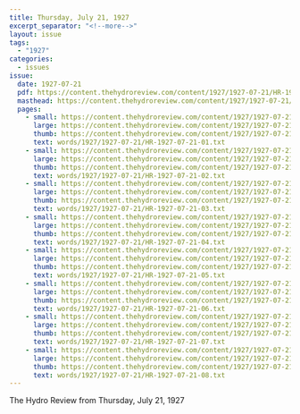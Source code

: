 ```yaml
---
title: Thursday, July 21, 1927
excerpt_separator: "<!--more-->"
layout: issue
tags:
  - "1927"
categories:
  - issues
issue:
  date: 1927-07-21
  pdf: https://content.thehydroreview.com/content/1927/1927-07-21/HR-1927-07-21.pdf
  masthead: https://content.thehydroreview.com/content/1927/1927-07-21/masthead/HR-1927-07-21.jpg
  pages:
    - small: https://content.thehydroreview.com/content/1927/1927-07-21/small/HR-1927-07-21-01.jpg
      large: https://content.thehydroreview.com/content/1927/1927-07-21/large/HR-1927-07-21-01.jpg
      thumb: https://content.thehydroreview.com/content/1927/1927-07-21/thumbnails/HR-1927-07-21-01.jpg
      text: words/1927/1927-07-21/HR-1927-07-21-01.txt
    - small: https://content.thehydroreview.com/content/1927/1927-07-21/small/HR-1927-07-21-02.jpg
      large: https://content.thehydroreview.com/content/1927/1927-07-21/large/HR-1927-07-21-02.jpg
      thumb: https://content.thehydroreview.com/content/1927/1927-07-21/thumbnails/HR-1927-07-21-02.jpg
      text: words/1927/1927-07-21/HR-1927-07-21-02.txt
    - small: https://content.thehydroreview.com/content/1927/1927-07-21/small/HR-1927-07-21-03.jpg
      large: https://content.thehydroreview.com/content/1927/1927-07-21/large/HR-1927-07-21-03.jpg
      thumb: https://content.thehydroreview.com/content/1927/1927-07-21/thumbnails/HR-1927-07-21-03.jpg
      text: words/1927/1927-07-21/HR-1927-07-21-03.txt
    - small: https://content.thehydroreview.com/content/1927/1927-07-21/small/HR-1927-07-21-04.jpg
      large: https://content.thehydroreview.com/content/1927/1927-07-21/large/HR-1927-07-21-04.jpg
      thumb: https://content.thehydroreview.com/content/1927/1927-07-21/thumbnails/HR-1927-07-21-04.jpg
      text: words/1927/1927-07-21/HR-1927-07-21-04.txt
    - small: https://content.thehydroreview.com/content/1927/1927-07-21/small/HR-1927-07-21-05.jpg
      large: https://content.thehydroreview.com/content/1927/1927-07-21/large/HR-1927-07-21-05.jpg
      thumb: https://content.thehydroreview.com/content/1927/1927-07-21/thumbnails/HR-1927-07-21-05.jpg
      text: words/1927/1927-07-21/HR-1927-07-21-05.txt
    - small: https://content.thehydroreview.com/content/1927/1927-07-21/small/HR-1927-07-21-06.jpg
      large: https://content.thehydroreview.com/content/1927/1927-07-21/large/HR-1927-07-21-06.jpg
      thumb: https://content.thehydroreview.com/content/1927/1927-07-21/thumbnails/HR-1927-07-21-06.jpg
      text: words/1927/1927-07-21/HR-1927-07-21-06.txt
    - small: https://content.thehydroreview.com/content/1927/1927-07-21/small/HR-1927-07-21-07.jpg
      large: https://content.thehydroreview.com/content/1927/1927-07-21/large/HR-1927-07-21-07.jpg
      thumb: https://content.thehydroreview.com/content/1927/1927-07-21/thumbnails/HR-1927-07-21-07.jpg
      text: words/1927/1927-07-21/HR-1927-07-21-07.txt
    - small: https://content.thehydroreview.com/content/1927/1927-07-21/small/HR-1927-07-21-08.jpg
      large: https://content.thehydroreview.com/content/1927/1927-07-21/large/HR-1927-07-21-08.jpg
      thumb: https://content.thehydroreview.com/content/1927/1927-07-21/thumbnails/HR-1927-07-21-08.jpg
      text: words/1927/1927-07-21/HR-1927-07-21-08.txt
---
```


The Hydro Review from Thursday, July 21, 1927

<!--more-->

